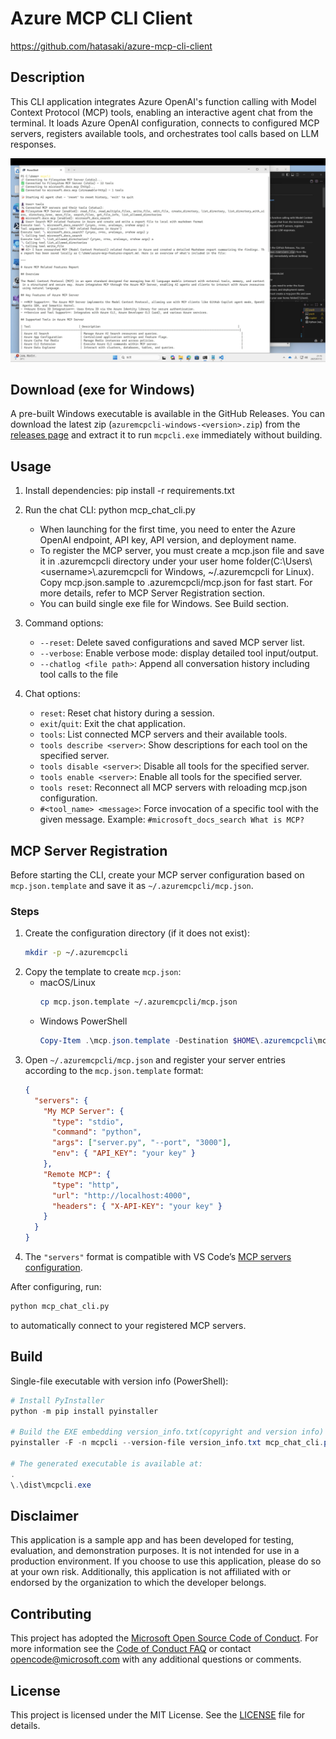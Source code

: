 # Azure MCP CLI Client
https://github.com/hatasaki/azure-mcp-cli-client

## Description

This CLI application integrates Azure OpenAI's function calling with Model Context Protocol (MCP) tools, enabling an interactive agent chat from the terminal. It loads Azure OpenAI configuration, connects to configured MCP servers, registers available tools, and orchestrates tool calls based on LLM responses.

![scrrenshot](/assets/Azure-MCP-CLI-Client-screenshot.png)

## Download (exe for Windows)

A pre-built Windows executable is available in the GitHub Releases. You can download the latest zip (`azuremcpcli-windows-<version>.zip`) from the [releases page](https://github.com/hatasaki/azure-mcp-cli-client/releases) and extract it to run `mcpcli.exe` immediately without building.

## Usage

1. Install dependencies:
   pip install -r requirements.txt

2. Run the chat CLI:
   python mcp_chat_cli.py
   - When launching for the first time, you need to enter the Azure OpenAI endpoint, API key, API version, and deployment name.
   - To register the MCP server, you must create a mcp.json file and save it in .azuremcpcli directory under your user home folder(C:\Users\\\<username>\\.azuremcpcli for Windows, ~/.azuremcpcli for Linux). Copy mcp.json.sample to .azuremcpcli/mcp.json for fast start. For more details, refer to MCP Server Registration section.
   - You can build single exe file for Windows. See Build section.

3. Command options:
   - `--reset`: Delete saved configurations and saved MCP server list.
   - `--verbose`: Enable verbose mode: display detailed tool input/output.
   - `--chatlog <file path>`: Append all conversation history including tool calls to the file

4. Chat options:
   - `reset`: Reset chat history during a session.
   - `exit`/`quit`: Exit the chat application.
   - `tools`: List connected MCP servers and their available tools.
   - `tools describe <server>`: Show descriptions for each tool on the specified server.
   - `tools disable <server>`: Disable all tools for the specified server.
   - `tools enable <server>`: Enable all tools for the specified server.
   - `tools reset`: Reconnect all MCP servers with reloading mcp.json configuration.
   - `#<tool_name> <message>`: Force invocation of a specific tool with the given message. Example: `#microsoft_docs_search What is MCP?`

## MCP Server Registration

Before starting the CLI, create your MCP server configuration based on `mcp.json.template` and save it as `~/.azuremcpcli/mcp.json`.

### Steps
1. Create the configuration directory (if it does not exist):
   ```bash
   mkdir -p ~/.azuremcpcli
   ```
2. Copy the template to create `mcp.json`:
   - macOS/Linux
     ```bash
     cp mcp.json.template ~/.azuremcpcli/mcp.json
     ```
   - Windows PowerShell
     ```powershell
     Copy-Item .\mcp.json.template -Destination $HOME\.azuremcpcli\mcp.json
     ```
3. Open `~/.azuremcpcli/mcp.json` and register your server entries according to the `mcp.json.template` format:
   ```json
   {
     "servers": {
       "My MCP Server": {
         "type": "stdio",
         "command": "python",
         "args": ["server.py", "--port", "3000"],
         "env": { "API_KEY": "your key" }
       },
       "Remote MCP": {
         "type": "http",
         "url": "http://localhost:4000",
         "headers": { "X-API-KEY": "your key" }
       }
     }
   }
   ```
4. The `"servers"` format is compatible with VS Code’s [MCP servers configuration](https://code.visualstudio.com/docs/copilot/chat/mcp-servers).

After configuring, run:
```bash
python mcp_chat_cli.py
```
to automatically connect to your registered MCP servers.

## Build
Single-file executable with version info (PowerShell):
```powershell
# Install PyInstaller
python -m pip install pyinstaller

# Build the EXE embedding version_info.txt(copyright and version info)
pyinstaller -F -n mcpcli --version-file version_info.txt mcp_chat_cli.py

# The generated executable is available at:
.
\.\dist\mcpcli.exe
```

## Disclaimer
This application is a sample app and has been developed for testing, evaluation, and demonstration purposes. It is not intended for use in a production environment. If you choose to use this application, please do so at your own risk. Additionally, this application is not affiliated with or endorsed by the organization to which the developer belongs.

## Contributing
This project has adopted the [Microsoft Open Source Code of Conduct](https://opensource.microsoft.com/codeofconduct/). For more information see the [Code of Conduct FAQ](https://opensource.microsoft.com/codeofconduct/faq/) or contact [opencode@microsoft.com](mailto:opencode@microsoft.com) with any additional questions or comments.

## License

This project is licensed under the MIT License. See the [LICENSE](LICENSE) file for details.